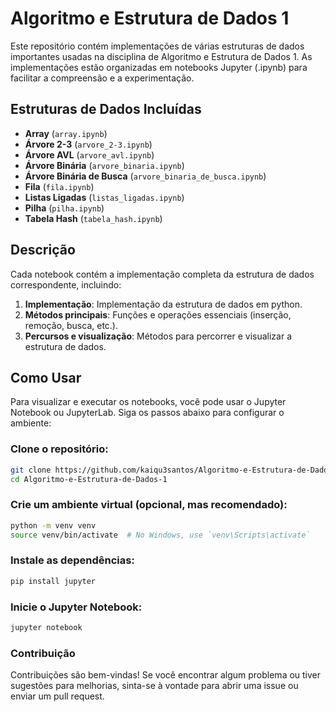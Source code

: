 # Algoritmo e Estrutura de Dados 1

Este repositório contém implementações de várias estruturas de dados importantes usadas na disciplina de Algoritmo e Estrutura de Dados 1. As implementações estão organizadas em notebooks Jupyter (.ipynb) para facilitar a compreensão e a experimentação.

## Estruturas de Dados Incluídas

- **Array** (`array.ipynb`)
- **Árvore 2-3** (`arvore_2-3.ipynb`)
- **Árvore AVL** (`arvore_avl.ipynb`)
- **Árvore Binária** (`arvore_binaria.ipynb`)
- **Árvore Binária de Busca** (`arvore_binaria_de_busca.ipynb`)
- **Fila** (`fila.ipynb`)
- **Listas Ligadas** (`listas_ligadas.ipynb`)
- **Pilha** (`pilha.ipynb`)
- **Tabela Hash** (`tabela_hash.ipynb`)

## Descrição

Cada notebook contém a implementação completa da estrutura de dados correspondente, incluindo:

1. **Implementação**: Implementação da estrutura de dados em python.
2. **Métodos principais**: Funções e operações essenciais (inserção, remoção, busca, etc.).
3. **Percursos e visualização**: Métodos para percorrer e visualizar a estrutura de dados.

## Como Usar

Para visualizar e executar os notebooks, você pode usar o Jupyter Notebook ou JupyterLab. Siga os passos abaixo para configurar o ambiente:

### Clone o repositório:
```bash
git clone https://github.com/kaiqu3santos/Algoritmo-e-Estrutura-de-Dados-1.git
cd Algoritmo-e-Estrutura-de-Dados-1
```
### Crie um ambiente virtual (opcional, mas recomendado):
```bash
python -m venv venv
source venv/bin/activate  # No Windows, use `venv\Scripts\activate`
```
### Instale as dependências:
```bash
pip install jupyter
```
### Inicie o Jupyter Notebook:
```bash
jupyter notebook
```
### Contribuição
Contribuições são bem-vindas! Se você encontrar algum problema ou tiver sugestões para melhorias, sinta-se à vontade para abrir uma issue ou enviar um pull request.
